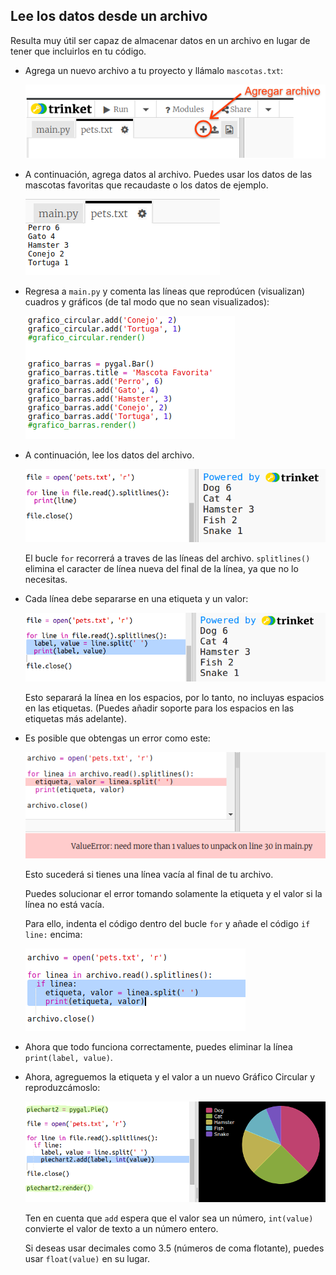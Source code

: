 ## Lee los datos desde un archivo

Resulta muy útil ser capaz de almacenar datos en un archivo en lugar de tener que incluirlos en tu código.

+ Agrega un nuevo archivo a tu proyecto y llámalo `mascotas.txt`:
    
    ![captura de pantalla](images/pets-file.png)

+ A continuación, agrega datos al archivo. Puedes usar los datos de las mascotas favoritas que recaudaste o los datos de ejemplo.
    
    ![captura de pantalla](images/pets-data.png)

+ Regresa a `main.py` y comenta las líneas que reprodúcen (visualizan) cuadros y gráficos (de tal modo que no sean visualizados):
    
    ![captura de pantalla](images/pets-comment.png)

+ A continuación, lee los datos del archivo.
    
    ![captura de pantalla](images/pets-read.png)
    
    El bucle `for` recorrerá a traves de las líneas del archivo. `splitlines()` elimina el caracter de línea nueva del final de la línea, ya que no lo necesitas.

+ Cada línea debe separarse en una etiqueta y un valor:
    
    ![captura de pantalla](images/pets-split.png)
    
    Esto separará la línea en los espacios, por lo tanto, no incluyas espacios en las etiquetas. (Puedes añadir soporte para los espacios en las etiquetas más adelante).

+ Es posible que obtengas un error como este:
    
    ![captura de pantalla](images/pets-error.png)
    
    Esto sucederá si tienes una línea vacía al final de tu archivo.
    
    Puedes solucionar el error tomando solamente la etiqueta y el valor si la línea no está vacía.
    
    Para ello, indenta el código dentro del bucle `for` y añade el código `if line:` encima:
    
    ![captura de pantalla](images/pets-fix.png)

+ Ahora que todo funciona correctamente, puedes eliminar la línea `print(label, value)`.

+ Ahora, agreguemos la etiqueta y el valor a un nuevo Gráfico Circular y reproduzcámoslo:
    
    ![captura de pantalla](images/pets-pie2.png)
    
    Ten en cuenta que `add` espera que el valor sea un número, `int(value)` convierte el valor de texto a un número entero.
    
    Si deseas usar decimales como 3.5 (números de coma flotante), puedes usar `float(value)` en su lugar.